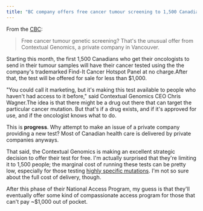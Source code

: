 ```yaml
---
title: "BC company offers free cancer tumour screening to 1,500 Canadians"
---
```


From the [CBC](http://www.cbc.ca/news/health/free-cancer-tumour-gene-screening-raises-eyebrows-1.3504731):

> Free cancer tumour genetic screening?  That's the unusual offer from Contextual Genomics, a private company in Vancouver.

Starting this month, the first 1,500 Canadians who get their oncologists to send in their tumour samples will have their cancer tested using the the company's trademarked Find-It Cancer Hotspot Panel at no charge.After that, the test will be offered for sale for less than $1,000.

"You could call it marketing, but it's making this test available to people who haven't had access to it before," said Contextual Genomics CEO Chris Wagner.The idea is that there might be a drug out there that can target the particular cancer mutation. But that's if a drug exists, and if it's approved for use, and if the oncologist knows what to do.

This is <b>progress</b>. Why attempt to make an issue of a private company providing a new test? Most of Canadian health care is delivered by private companies anyways.

That said, the Contextual Genomics is making an excellent strategic decision to offer their test for free. I'm actually surprised that they're limiting it to 1,500 people; the marginal cost of running these tests can be pretty low, especially for those testing [highly specific mutations](http://contextualgenomics.com/wp-content/uploads/2016/02/CG001.v2.3_Cancer-Panel-1.pdf). I'm not so sure about the full cost of delivery, though.

After this phase of their National Access Program, my guess is that they'll eventually offer some kind of compassionate access program for those that can't pay ~$1,000 out of pocket.
